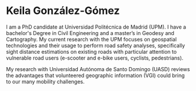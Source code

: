 # Keila González-Gómez

I am a PhD candidate at Universidad Politécnica de Madrid (UPM). I have a bachelor's Degree in Civil Engineering and a master’s in Geodesy and Cartography. 
My current research with the UPM focuses on geospatial technologies and their usage to perform road safety analyses, specifically sight distance estimations on existing roads with particular attention to vulnerable road users (e-scooter and e-bike users, cyclists, pedestrians).

My research with Universidad Autónoma de Santo Domingo (UASD) reviews the advantages that volunteered geographic information (VGI) could bring to our many mobility challenges. 
